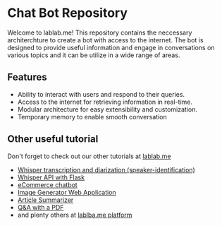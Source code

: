 # Chat Bot Repository

Welcome to lablab.me! This repository contains the neccessary architerchture to create a bot with access to the internet. The bot is designed to provide useful information and engage in conversations on various topics and it can be utilize in a wide range of areas.

## Features

- Ability to interact with users and respond to their queries.
- Access to the internet for retrieving information in real-time.
- Modular architecture for easy extensibility and customization.
- Temporary memory to enable smooth conversation

   
## Other useful tutorial
 Don't forget to check out our other tutorials at [lablab.me](lablab.me)
- [Whisper transcription and diarization (speaker-identification)](https://github.com/lablab-ai/Whisper-transcription_and_diarization-speaker-identification-)
- [Whisper API with Flask](https://github.com/lablab-ai/whisper-api-flask)
- [eCommerce chatbot](https://github.com/lablab-ai/redis-langchain-ecommerce-chatbot)
- [Image Generator Web Application](https://github.com/lablab-ai/stable-diffusion-vercel-nextjs)
- [Article Summarizer](https://github.com/lablab-ai/nextjs-cohere-boilerplate)
- [Q&A with a PDF](https://github.com/lablab-ai/qdrant-q-and-a-on-pdf)
- and plenty others at [lablba.me platform](https://lablab.me/t)

